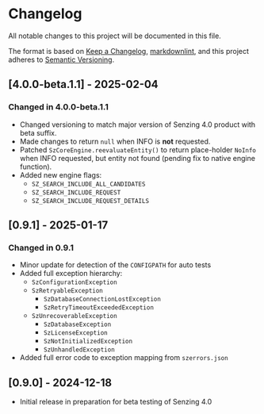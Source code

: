 # Changelog

All notable changes to this project will be documented in this file.

The format is based on [Keep a Changelog](https://keepachangelog.com/en/1.0.0/),
[markdownlint](https://dlaa.me/markdownlint/),
and this project adheres to [Semantic Versioning](https://semver.org/spec/v2.0.0.html).

## [4.0.0-beta.1.1] - 2025-02-04

### Changed in 4.0.0-beta.1.1

- Changed versioning to match major version of Senzing 4.0 product with beta suffix.
- Made changes to return `null` when INFO is **not** requested.
- Patched `SzCoreEngine.reevaluateEntity()` to return place-holder `NoInfo` when
  INFO requested, but entity not found (pending fix to native engine function).
- Added new engine flags:
    - `SZ_SEARCH_INCLUDE_ALL_CANDIDATES`
    - `SZ_SEARCH_INCLUDE_REQUEST`
    - `SZ_SEARCH_INCLUDE_REQUEST_DETAILS`

## [0.9.1] - 2025-01-17

### Changed in 0.9.1

- Minor update for detection of the `CONFIGPATH` for auto tests
- Added full exception hierarchy:
    - `SzConfigurationException`
    - `SzRetryableException`
        - `SzDatabaseConnectionLostException`
        - `SzRetryTimeoutExceededException`
    - `SzUnrecoverableException`
        - `SzDatabaseException`
        - `SzLicenseException`
        - `SzNotInitializedException`
        - `SzUnhandledException`
- Added full error code to exception mapping from `szerrors.json`

## [0.9.0] - 2024-12-18

- Initial release in preparation for beta testing of Senzing 4.0
